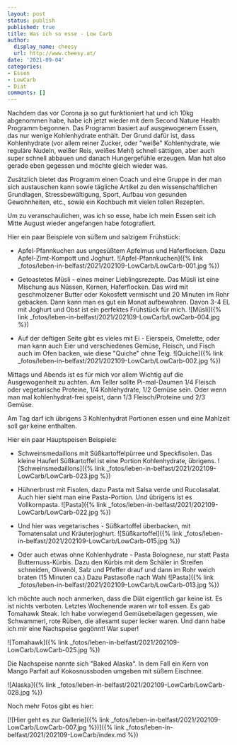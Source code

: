 ```yaml
---
layout: post
status: publish
published: true
title: Was ich so esse - Low Carb 
author:
  display_name: cheesy
  url: http://www.cheesy.at/
date: '2021-09-04'
categories:
- Essen
- LowCarb
- Diät
comments: []
---
```


Nachdem das vor Corona ja so gut funktioniert hat und ich 10kg abgenommen habe, habe ich jetzt wieder mit dem Second Nature Health Programm begonnen. Das Programm basiert auf ausgewogenem Essen, das nur wenige Kohlenhydrate enthält. Der Grund dafür ist, dass Kohlenhydrate (vor allem reiner Zucker, oder "weiße" Kohlenhydrate, wie reguläre Nudeln, weißer Reis, weißes Mehl) schnell sättigen, aber auch super schnell abbauen und danach Hungergefühle erzeugen. Man hat also gerade eben gegessen und möchte gleich wieder was.

Zusätzlich bietet das Programm einen Coach und eine Gruppe in der man sich austauschen kann sowie tägliche Artikel zu den wissenschaftlichen Grundlagen, Stressbewältigung, Sport, Aufbau von gesunden Gewohnheiten, etc., sowie ein Kochbuch mit vielen tollen Rezepten.

Um zu veranschaulichen, was ich so esse, habe ich mein Essen seit ich Mitte August wieder angefangen habe fotografiert.

Hier ein paar Beispiele von süßem und salzigem Frühstück:

* Apfel-Pfannkuchen aus ungesüßtem Apfelmus und Haferflocken. Dazu Apfel-Zimt-Kompott und Joghurt.
![Apfel-Pfannkuchen]({% link _fotos/leben-in-belfast/2021/202109-LowCarb/LowCarb-001.jpg %})

* Getoastetes Müsli - eines meiner Lieblingsrezepte. Das Müsli ist eine Mischung aus Nüssen, Kernen, Haferflocken. Das wird mit geschmolzener Butter oder Kokosfett vermischt und 20 Minuten im Rohr gebacken. Dann kann man es gut ein Monat aufbewahren. Davon 3-4 EL mit Joghurt und Obst ist ein perfektes Frühstück für mich.
![Müsli]({% link _fotos/leben-in-belfast/2021/202109-LowCarb/LowCarb-004.jpg %}) 

* Auf der deftigen Seite gibt es vieles mit Ei - Eierspeis, Omelette, oder man kann auch Eier und verschiedenes Gemüse, Fleisch, und Fisch auch im Ofen backen, wie diese "Quiche" ohne Teig.
![Quiche]({% link _fotos/leben-in-belfast/2021/202109-LowCarb/LowCarb-002.jpg %})

Mittags und Abends ist es für mich vor allem Wichtig auf die Ausgewogenheit zu achten. Am Teller sollte Pi-mal-Daumen 1/4 Fleisch oder vegetarische Proteine, 1/4 Kohlehydrate, 1/2 Gemüse sein. Oder wenn man mal kohlenhydrat-frei speist, dann 1/3 Fleisch/Proteine und 2/3 Gemüse.

Am Tag darf ich übrigens 3 Kohlenhydrat Portionen essen und eine Mahlzeit soll gar keine enthalten.

Hier ein paar Hauptspeisen Beispiele:

* Schweinsmedaillons mit Süßkartoffelpürree und Speckfisolen. Das kleine Hauferl Süßkartoffel ist eine Portion Kohlenhydrate, übrigens.
![Schweinsmedaillons]({% link _fotos/leben-in-belfast/2021/202109-LowCarb/LowCarb-023.jpg %})

* Hühnerbrust mit Fisolen, dazu Pasta mit Salsa verde und Rucolasalat. Auch hier sieht man eine Pasta-Portion. Und übrigens ist es Vollkornpasta.
![Pasta]({% link _fotos/leben-in-belfast/2021/202109-LowCarb/LowCarb-022.jpg %})

* Und hier was vegetarisches - Süßkartoffel überbacken, mit Tomatensalat und Kräuterjoghurt. 
![Süßkartoffel]({% link _fotos/leben-in-belfast/2021/202109-LowCarb/LowCarb-015.jpg %})

* Oder auch etwas ohne Kohlenhydrate - Pasta Bolognese, nur statt Pasta Butternuss-Kürbis. Dazu den Kürbis mit dem Schäler in Streifen schneiden, Olivenöl, Salz und Pfeffer drauf und dann im Rohr weich braten (15 Minuten ca.) Dazu Pastasoße nach Wahl
![Pasta]({% link _fotos/leben-in-belfast/2021/202109-LowCarb/LowCarb-013.jpg %})

Ich möchte auch noch anmerken, dass die Diät eigentlich gar keine ist. Es ist nichts verboten. Letztes Wochenende waren wir toll essen. Es gab Tomahawk Steak. Ich habe vorwiegend Gemüsebeilagen gegessen, wie Schwammerl, rote Rüben, die allesamt super lecker waren. Und dann habe ich mir eine Nachspeise gegönnt! War super!

![Tomahawk]({% link _fotos/leben-in-belfast/2021/202109-LowCarb/LowCarb-025.jpg %})

Die Nachspeise nannte sich "Baked Alaska". In dem Fall ein Kern von Mango Parfait auf Kokosnussboden umgeben mit süßem Eischnee.

![Alaska]({% link _fotos/leben-in-belfast/2021/202109-LowCarb/LowCarb-028.jpg %})

Noch mehr Fotos gibt es hier:

[![Hier geht es zur Gallerie]({% link _fotos/leben-in-belfast/2021/202109-LowCarb/LowCarb-007.jpg %})]({% link _fotos/leben-in-belfast/2021/202109-LowCarb/index.md %})
